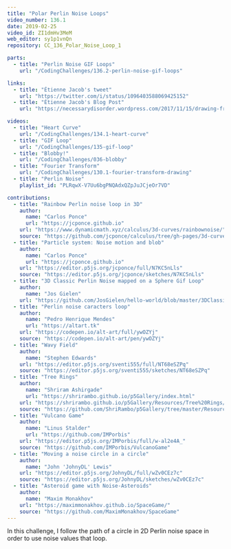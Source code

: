 ```yaml
---
title: "Polar Perlin Noise Loops"
video_number: 136.1
date: 2019-02-25
video_id: ZI1dmHv3MeM
web_editor: sy1p1vnQn
repository: CC_136_Polar_Noise_Loop_1

parts:
  - title: "Perlin Noise GIF Loops"
    url: "/CodingChallenges/136.2-perlin-noise-gif-loops"

links:
  - title: "Étienne Jacob's tweet"
    url: "https://twitter.com/i/status/1096403588069425152"
  - title: "Étienne Jacob's Blog Post"
    url: "https://necessarydisorder.wordpress.com/2017/11/15/drawing-from-noise-and-then-making-animated-loopy-gifs-from-there/"

videos:
  - title: "Heart Curve"
    url: "/CodingChallenges/134.1-heart-curve"
  - title: "GIF Loop"
    url: "/CodingChallenges/135-gif-loop"
  - title: "Blobby!"
    url: "/CodingChallenges/036-blobby"
  - title: "Fourier Transform"
    url: "/CodingChallenges/130.1-fourier-transform-drawing"
  - title: "Perlin Noise"
    playlist_id: "PLRqwX-V7Uu6bgPNQAdxQZpJuJCjeOr7VD"

contributions:
  - title: "Rainbow Perlin noise loop in 3D"
    author:
      name: "Carlos Ponce"
      url: "https://jcponce.github.io"
    url: "https://www.dynamicmath.xyz/calculus/3d-curves/rainbownoise/"
    source: "https://github.com/jcponce/calculus/tree/gh-pages/3d-curves/rainbownoise"
  - title: "Particle system: Noise motion and blob"
    author:
      name: "Carlos Ponce"
      url: "https://jcponce.github.io"
    url: "https://editor.p5js.org/jcponce/full/N7KC5nLls"
    source: "https://editor.p5js.org/jcponce/sketches/N7KC5nLls"
  - title: "3D Classic Perlin Noise mapped on a Sphere Gif Loop"
    author:
      name: "Jos Gielen"
    url: "https://github.com/JosGielen/hello-world/blob/master/3DClassicPerlinNoise.gif"
  - title: "Perlin noise caracters loop"
    author:
      name: "Pedro Henrique Mendes"
      url: "https://altart.tk"
    url: "https://codepen.io/alt-art/full/ywOZYj"
    source: "https://codepen.io/alt-art/pen/ywOZYj"
  - title: "Wavy Field"
    author:
      name: "Stephen Edwards"
    url: "https://editor.p5js.org/sventi555/full/NT68eSZPq"
    source: "https://editor.p5js.org/sventi555/sketches/NT68eSZPq"
  - title: "Tree Rings"
    author:
      name: "Shriram Ashirgade"
      url: "https://shrirambo.github.io/p5Gallery/index.html"
    url: "https://shrirambo.github.io/p5Gallery/Resources/Tree%20Rings/blogpost.html"
    source: "https://github.com/ShriRambo/p5Gallery/tree/master/Resources/Tree%20Rings"
  - title: "Vulcano Game"
    author:
      name: "Linus Stalder"
      url: "https://github.com/IMPorbis"
    url: "https://editor.p5js.org/IMPorbis/full/w-al2e4A_"
    source: "https://github.com/IMPorbis/VulcanoGame"
  - title: "Moving a noise circle in a circle"
    author:
      name: "John 'JohnyDL' Lewis"
    url: "https://editor.p5js.org/JohnyDL/full/wZv0CEz7c"
    source: "https://editor.p5js.org/JohnyDL/sketches/wZv0CEz7c"
  - title: "Asteroid game with Noise-Asteroids"
    author:
      name: "Maxim Monakhov"
    url: "https://maximmonakhov.github.io/SpaceGame/"
    source: "https://github.com/MaximMonakhov/SpaceGame"
---
```

In this challenge, I follow the path of a circle in 2D Perlin noise space in order to use noise values that loop.
